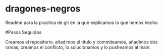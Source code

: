 # dragones-negros


Readme para la practica de git en la que explicamos lo que hemos hecho


#Pasos Seguidos

Creamos el repositorio, añadimos el titulo y commiteamos, añadimos dos ramas, creamos el conflicto, lo solucionamos y lo pusheamos al main.
